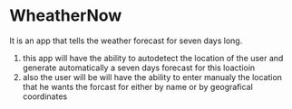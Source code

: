 # WheatherNow
It is an app that tells the weather forecast for seven days long.

1. this app will have the ability to autodetect the location of the user and generate automatically a seven days forecast for this       loactioin
2. also the user will be will have the ability to enter manualy the location that he wants the forcast for either by name or by geografical coordinates

